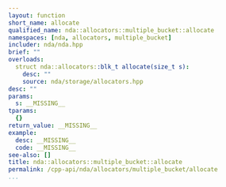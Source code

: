 ```yaml
---
layout: function
short_name: allocate
qualified_name: nda::allocators::multiple_bucket::allocate
namespaces: [nda, allocators, multiple_bucket]
includer: nda/nda.hpp
brief: ""
overloads:
  struct nda::allocators::blk_t allocate(size_t s):
    desc: ""
    source: nda/storage/allocators.hpp
desc: ""
params:
  s: __MISSING__
tparams:
  {}
return_value: __MISSING__
example:
  desc: __MISSING__
  code: __MISSING__
see-also: []
title: nda::allocators::multiple_bucket::allocate
permalink: /cpp-api/nda/allocators/multiple_bucket/allocate
...
```


